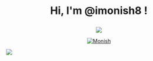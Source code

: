 # <p align="center"> Hi, I'm @imonish8 ! </p>



<p align="center">
  <a href="https://open.spotify.com">
    <img src="https://spotify-github-profile.vercel.app/api/view?uid=31nbe5jslopjjehbj3mb7vdpkjza&cover_image=true&theme=novatorem&show_offline=false&background_color=121212&interchange=false&bar_color=53b14f&bar_color_cover=false" />
  </a>
</p>


<p align="center"> <a align="center" href="https://monishnule.dev"> 
<a href='https://monishnule.dev' target="_blank"><img alt='Monish' src='https://img.shields.io/badge/Website-100000?style=flat&logo=Monish&logoColor=BA0001&labelColor=299FFF&color=7CFF01'/></a>
</p>



![](https://komarev.com/ghpvc/?username=your-github-imonish8)
